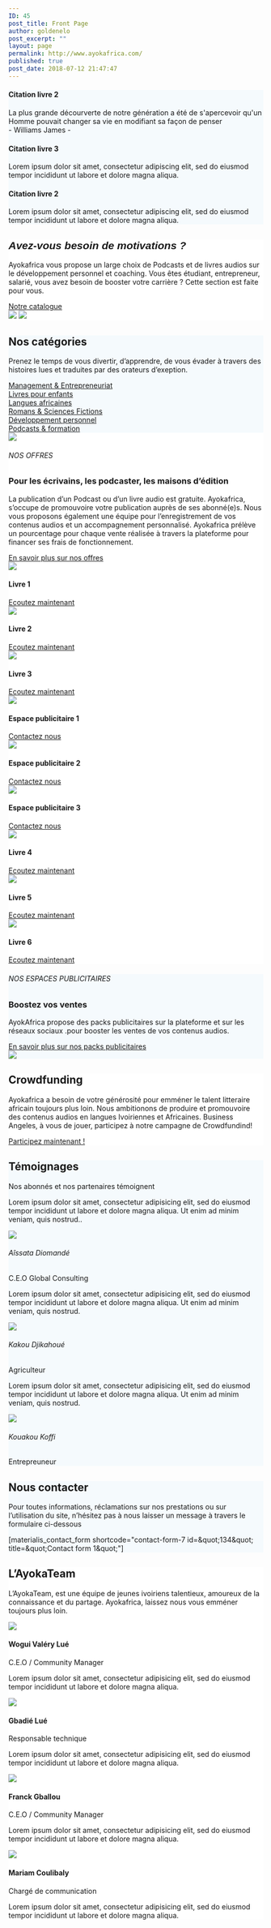 ```yaml
---
ID: 45
post_title: Front Page
author: goldenelo
post_excerpt: ""
layout: page
permalink: http://www.ayokafrica.com/
published: true
post_date: 2018-07-12 21:47:47
---
```

<p  style="text-align: center;">		</p><div  data-label="Overlappable" data-id="overlappable--1" data-export-id="overlappable-5-materialis" data-category="overlappable" class="overlappable-5-materialis content-section content-section-spacing-large" data-overlap="true" id="overlappable-1" style="background-color: rgb(245, 250, 253); background-image: none;">
<div  class="gridContainer">
<div  data-type="row" class="row spaced-cols ">

<div  class="col-sm-6 col-md-4 ">
<div  class="card mdc-elevation--z3 row-card">
<div  class="row">
<div  class="col-sm-fit icon-col"><i  class="color1 icon mdi mdi-book-open-page-variant reverse round big"></i></div>
<div  class="col-sm" data-type="column">
<h4  class="color-black">Citation livre 2</h4>
<p  class="">La plus grande décourverte de notre génération a été de s'apercevoir qu'un Homme pouvait changer sa vie en modifiant sa façon de penser<br >- Williams James -</p>

</div>
</div>
</div>
</div>
<div  class="col-sm-6 col-md-4 ">
<div  class="card mdc-elevation--z3 row-card">
<div  class="row">
<div  class="col-sm-fit icon-col"><i  class="color1 icon mdi mdi-audiobook reverse round big"></i></div>
<div  class="col-sm" data-type="column">
<h4  class="color-black">Citation livre 3</h4>
<p  class="">Lorem ipsum dolor sit amet, consectetur adipiscing elit, sed do eiusmod tempor incididunt ut labore et dolore magna aliqua.</p>

</div>
</div>
</div>
</div>
<div  class="col-sm-6 col-md-4">
<div  class="card mdc-elevation--z3 row-card">
<div  class="row">
<div  class="col-sm-fit icon-col"><i  class="color1 icon mdi mdi-book-open-page-variant reverse round big"></i></div>
<div  class="col-sm" data-type="column">
<h4  class="color-black">Citation livre 2</h4>
<p  class="">Lorem ipsum dolor sit amet, consectetur adipiscing elit, sed do eiusmod tempor incididunt ut labore et dolore magna aliqua.</p>

</div>
</div>
</div>
</div></div>
</div>
</div><div  data-label="About" data-id="about--2" data-export-id="about-4" data-category="about" class="about-4 content-section content-section-spacing-large" id="about-2" style="background-color: #ffffff;">
<div  class="gridContainer">
<div  class="row middle-sm text-center">
<div  class="col-sm-5 space-bottom-xs" data-type="column">
<h2  class=""><span  style="font-family: Playfair Display, sans-serif;"><b ><i >Avez-vous besoin de motivations ?</i></b></span></h2>
<p  class="">Ayokafrica vous propose un large choix de Podcasts et de livres audios sur le développement personnel et coaching.
Vous êtes étudiant, entrepreneur, salarié, vous avez besoin de booster votre carrière ? Cette section est faite pour vous.</p>
<a  class="button big color1 mdc-ripple-upgraded" href="http://www.ayokafrica.com/www.ayokafrica.com/catalogue" target="_self" data-cp-link="1" style="--mdc-ripple-fg-size: 120.165px; --mdc-ripple-fg-scale: 1.80854;">Notre catalogue</a>

</div>
<div  class="col-sm-7 flexbox center-xs middle-xs image-group-2-img padding-top-bottom"><img  class="img-1 rounded mdc-elevation--z10" data-size="250x200" src="http://www.ayokafrica.com/wp-content/uploads/2018/07/cropped-athlete-1840437_1920-1.jpg"> <img  class="img-2 rounded mdc-elevation--z10" data-size="220x170" src="http://www.ayokafrica.com/wp-content/uploads/2018/07/cropped-macbook-2617385_1920-Copie-1.jpg"></div>
</div>
</div>
</div><div  data-label="Features" data-id="features--1" data-export-id="features-10-materialis" data-category="features" class="features-10m content-section-spacing-large content-section" id="features-1" style="background-color: #f5fafd;">
<div  class="gridContainer">
<div  class="row">
<div  class="section-title-col" data-type="column">
<h2  class="">Nos catégories</h2>
<p  class="">Prenez le temps de vous divertir, d’apprendre, de vous évader à travers des histoires lues et traduites par des orateurs d’exeption.</p>

</div>
</div>
<div  class="row ">
<div  class="col-md-10 col-md-offset-1 ">
<div  class="row space-top spaced-cols content-center-sm" data-type="row">
<div  class="col-md-4 col-sm-6 col-sm-offset-0 col-xs-10 col-xs-offset-1">
<div  class="card no-radius mdc-elevation--z1 y-move bg-color-white padding-24 bordered" data-type="column"><i  class="mdi icon color1 mdi-chart-areaspline reverse round big"></i> <a  class="link" href="#" target="_self" data-cp-link="1">Management &amp; Entrepreneuriat</a></div>
</div>
<div  class="col-md-4 col-sm-6 col-sm-offset-0 col-xs-10 col-xs-offset-1">
<div  class="card no-radius mdc-elevation--z1 y-move bg-color-white padding-24 bordered" data-type="column"><i  class="mdi icon color1 mdi-human-child reverse round big"></i> <a  class="link" href="#" target="_self" data-cp-link="1">Livres pour enfants</a></div>
</div>
<div  class="col-md-4 col-sm-6 col-sm-offset-0 col-xs-10 col-xs-offset-1">
<div  class="card no-radius mdc-elevation--z1 y-move bg-color-white padding-24 bordered" data-type="column"><i  class="mdi icon color1 mdi-apple-keyboard-command reverse round big"></i> <a  class="link" href="#" target="_self" data-cp-link="1">Langues africaines</a></div>
</div>
<div  class="col-md-4 col-sm-6 col-sm-offset-0 col-xs-10 col-xs-offset-1">
<div  class="card no-radius mdc-elevation--z1 y-move bg-color-white padding-24 bordered" data-type="column"><i  class="mdi icon color1 mdi-book-open-page-variant reverse round big"></i> <a  class="link" href="#" target="_self" data-cp-link="1">Romans &amp; Sciences Fictions</a></div>
</div>
<div  class="col-md-4 col-sm-6 col-sm-offset-0 col-xs-10 col-xs-offset-1">
<div  class="card no-radius mdc-elevation--z1 y-move bg-color-white padding-24 bordered" data-type="column"><i  class="mdi icon color1 mdi-run-fast reverse round big"></i> <a  class="link" href="#" target="_self" data-cp-link="1">Développement personnel</a></div>
</div>
<div  class="col-md-4 col-sm-6 col-sm-offset-0 col-xs-10 col-xs-offset-1">
<div  class="card no-radius mdc-elevation--z1 y-move bg-color-white padding-24 bordered" data-type="column"><i  class="mdi icon color1 mdi-audiobook reverse round big"></i> <a  class="link" href="#" target="_self" data-cp-link="1"> Podcasts &amp; formation </a></div>
</div>
</div>
</div>
</div>
</div>
</div><div  data-label="Content" data-id="content--1" data-export-id="content-7-materialis" data-category="content" class="content-7m content-section-spacing-large content-section" id="content-1" style="background-color: #ffffff;">
<div  class="gridContainer">
<div  class="row middle-sm">
<div  class="col-md-6 col-xs-12 col-sm-6 col-padding-small-xs"><img  class="mdc-elevation--z13 img-rounded" src="http://www.ayokafrica.com/wp-content/uploads/2018/07/cropped-70A4F8AADBC74D89844DFAEDF208120F-1.jpg"></div>
<div  class="col-md-5 col-md-offset-1 col-xs-12 col-sm-6 content-left-sm col-padding-small-xs" data-type="column">
<h6  class="upper">NOS OFFRES</h6>
<h3  class="space-bottom">Pour les écrivains, les podcaster, les maisons d’édition</h3>
<p  class="space-top">La publication d’un Podcast ou d’un livre audio est gratuite. Ayokafrica, s’occupe de promouvoire votre publication auprès de ses abonné(e)s. Nous vous proposons également une équipe pour l’enregistrement de vos contenus audios et un accompagnement personnalisé. Ayokafrica prélève un pourcentage pour chaque vente réalisée à travers la plateforme pour financer ses frais de fonctionnement.</p>
<a  href="#" class="button read-more link color1 space-top negative-margin mdc-ripple-upgraded" target="_self" data-cp-link="1" style="--mdc-ripple-fg-size: 138.315px; --mdc-ripple-fg-scale: 1.76387;">En savoir plus sur nos offres<i  class="mdi mdi-arrow-right-thick"></i></a>

</div>
</div>
</div>
</div><div  data-label="Portfolio" data-id="portfolio--1" data-export-id="portfolio-1-materialis" data-category="portfolio" class="portfolio-1-materialis content-section" id="portfolio-1" style="background-color: #ffffff;">
<div >
<div  class="row text-center" data-type="row" data-fixed="true">
<div  class="col-md-4 col-sm-6 col-xs-12 no-gutter-col">
<div  class="contentswap-effect" data-hover-fx="portfolio-1">
<div  class="initial-image"><img  data-size="600x354" src="http://www.ayokafrica.com/wp-content/uploads/2018/07/cropped-Raharimanana-revenir_0-1.jpg"></div>
<div  class="overlay bg-color-black"></div>
<div  class="swap-inner col-xs-12">
<div  class="row full-height-row middle-xs">
<div  class="col-xs-12 text-center white-text">
<h4  class="font-500">Livre 1</h4>
<a  class="button color-white mdc-ripple-upgraded" href="#" target="_self" data-cp-link="1" style="--mdc-ripple-fg-size: 104.843px; --mdc-ripple-fg-scale: 1.80516;">Ecoutez maintenant</a>

</div>
</div>
</div>
</div>
</div>
<div  class="col-md-4 col-sm-6 col-xs-12 no-gutter-col">
<div  class="contentswap-effect" data-hover-fx="portfolio-1">
<div  class="initial-image"><img  data-size="600x354" src="http://www.ayokafrica.com/wp-content/uploads/2018/07/cropped-carol-beckwith-visages-d-afrique-o-2845822960-0-3.jpg"></div>
<div  class="overlay bg-color-black"></div>
<div  class="swap-inner col-xs-12">
<div  class="row full-height-row middle-xs">
<div  class="col-xs-12 text-center white-text">
<h4  class="font-500">Livre 2</h4>
<a  class="button color-white mdc-ripple-upgraded" href="#" target="_self" data-cp-link="1" style="--mdc-ripple-fg-size: 104.843px; --mdc-ripple-fg-scale: 1.80516;">Ecoutez maintenant</a>

</div>
</div>
</div>
</div>
</div>
<div  class="col-md-4 col-sm-6 col-xs-12 no-gutter-col">
<div  class="contentswap-effect" data-hover-fx="portfolio-1">
<div  class="initial-image"><img  data-size="600x354" src="http://www.ayokafrica.com/wp-content/uploads/2018/07/cropped-003484-2.jpg"></div>
<div  class="overlay bg-color-black"></div>
<div  class="swap-inner col-xs-12">
<div  class="row full-height-row middle-xs">
<div  class="col-xs-12 text-center white-text">
<h4  class="font-500">Livre 3</h4>
<a  class="button color-white mdc-ripple-upgraded" href="#" target="_self" data-cp-link="1" style="--mdc-ripple-fg-size: 104.843px; --mdc-ripple-fg-scale: 1.80516;">Ecoutez maintenant</a>

</div>
</div>
</div>
</div>
</div>
<div  class="col-md-4 col-sm-6 col-xs-12 no-gutter-col">
<div  class="contentswap-effect" data-hover-fx="portfolio-1">
<div  class="initial-image"><img  data-size="600x354" src="http://www.ayokafrica.com/wp-content/plugins/materialis-companion/theme-data/materialis/sections/images/image-4.png"></div>
<div  class="overlay bg-color-black"></div>
<div  class="swap-inner col-xs-12">
<div  class="row full-height-row middle-xs">
<div  class="col-xs-12 text-center white-text">
<h4  class="font-500">Espace publicitaire 1</h4>
<a  class="button color-white mdc-ripple-upgraded" href="#" target="_self" data-cp-link="1" style="--mdc-ripple-fg-size: 87.4575px; --mdc-ripple-fg-scale: 1.84262;">Contactez nous</a>

</div>
</div>
</div>
</div>
</div>
<div  class="col-md-4 col-sm-6 col-xs-12 no-gutter-col">
<div  class="contentswap-effect" data-hover-fx="portfolio-1">
<div  class="initial-image"><img  data-size="600x354" src="http://www.ayokafrica.com/wp-content/plugins/materialis-companion/theme-data/materialis/sections/images/image-5.png"></div>
<div  class="overlay bg-color-black"></div>
<div  class="swap-inner col-xs-12">
<div  class="row full-height-row middle-xs">
<div  class="col-xs-12 text-center white-text">
<h4  class="font-500">Espace publicitaire 2</h4>
<a  class="button color-white mdc-ripple-upgraded" href="#" target="_self" data-cp-link="1" style="--mdc-ripple-fg-size: 87.4575px; --mdc-ripple-fg-scale: 1.84262;">Contactez nous</a>

</div>
</div>
</div>
</div>
</div>
<div  class="col-md-4 col-sm-6 col-xs-12 no-gutter-col">
<div  class="contentswap-effect" data-hover-fx="portfolio-1">
<div  class="initial-image"><img  data-size="600x354" src="http://www.ayokafrica.com/wp-content/plugins/materialis-companion/theme-data/materialis/sections/images/image-7.png"></div>
<div  class="overlay bg-color-black"></div>
<div  class="swap-inner col-xs-12">
<div  class="row full-height-row middle-xs">
<div  class="col-xs-12 text-center white-text">
<h4  class="font-500">Espace publicitaire 3</h4>
<a  class="button color-white mdc-ripple-upgraded" href="#" target="_self" data-cp-link="1" style="--mdc-ripple-fg-size: 87.4575px; --mdc-ripple-fg-scale: 1.84262;">Contactez nous</a>

</div>
</div>
</div>
</div>
</div>
<div  class="col-md-4 col-sm-6 col-xs-12 no-gutter-col">
<div  class="contentswap-effect" data-hover-fx="portfolio-1">
<div  class="initial-image"><img  data-size="600x354" src="http://www.ayokafrica.com/wp-content/uploads/2018/07/cropped-headphones-690685_1920-1.jpg"></div>
<div  class="overlay bg-color-black"></div>
<div  class="swap-inner col-xs-12">
<div  class="row full-height-row middle-xs">
<div  class="col-xs-12 text-center white-text">
<h4  class="font-500">Livre 4</h4>
<a  class="button color-white mdc-ripple-upgraded" href="#" target="_self" data-cp-link="1" style="--mdc-ripple-fg-size: 104.843px; --mdc-ripple-fg-scale: 1.80516;">Ecoutez maintenant</a>

</div>
</div>
</div>
</div>
</div>
<div  class="col-md-4 col-sm-6 col-xs-12 no-gutter-col">
<div  class="contentswap-effect" data-hover-fx="portfolio-1">
<div  class="initial-image"><img  data-size="600x354" src="http://www.ayokafrica.com/wp-content/uploads/2018/07/cropped-music-791187_1920-1.jpg"></div>
<div  class="overlay bg-color-black"></div>
<div  class="swap-inner col-xs-12">
<div  class="row full-height-row middle-xs">
<div  class="col-xs-12 text-center white-text">
<h4  class="font-500">Livre 5</h4>
<a  class="button color-white mdc-ripple-upgraded" href="#" target="_self" data-cp-link="1" style="--mdc-ripple-fg-size: 104.843px; --mdc-ripple-fg-scale: 1.80516;">Ecoutez maintenant</a>

</div>
</div>
</div>
</div>
</div>
<div  class="col-md-4 col-sm-6 col-xs-12 no-gutter-col">
<div  class="contentswap-effect" data-hover-fx="portfolio-1">
<div  class="initial-image"><img  data-size="600x354" src="http://www.ayokafrica.com/wp-content/uploads/2018/07/cropped-afrique_noire-1.jpg"></div>
<div  class="overlay bg-color-black"></div>
<div  class="swap-inner col-xs-12">
<div  class="row full-height-row middle-xs">
<div  class="col-xs-12 text-center white-text">
<h4  class="font-500">Livre 6</h4>
<a  class="button color-white mdc-ripple-upgraded" href="#" target="_self" data-cp-link="1" style="--mdc-ripple-fg-size: 104.843px; --mdc-ripple-fg-scale: 1.80516;">Ecoutez maintenant</a>

</div>
</div>
</div>
</div>
</div>
</div>
</div>
</div><div  data-label="Content" data-id="content--2" data-export-id="content-8-materialis" data-category="content" class="content-8m content-section-spacing-large content-section" id="content-2" style="background-color: #f5fafd;">
<div  class="gridContainer">
<div  class="row middle-sm">
<div  class="col-md-5 col-xs-12 col-sm-6 space-bottom-xs" data-type="column">
<h6  class="upper">NOS ESPACES PUBLICITAIRES</h6>
<h3  class="">Boostez vos ventes</h3>
<p  class="space-top">AyokAfrica propose des packs publicitaires sur la plateforme et sur les réseaux sociaux .pour booster les ventes de vos contenus audios.</p>
<a  href="#" class="button read-more link color1 space-top negative-margin mdc-ripple-upgraded" target="_self" data-cp-link="1" style="--mdc-ripple-fg-size: 190.868px; --mdc-ripple-fg-scale: 1.73218;">En savoir plus sur nos packs publicitaires<i  class="mdi mdi-arrow-right-thick"></i></a>

</div>
<div  class="col-md-6 col-md-offset-1 col-xs-12 col-sm-6"><img  class="mdc-elevation--z9 rounded" src="http://www.ayokafrica.com/wp-content/uploads/2018/07/cropped-digital-marketing-1433427_1920-1.jpg"></div>
</div>
</div>
</div><div  data-label="Cta" data-id="cta--1" data-export-id="cta-1-materialis" data-category="cta" class="content-relative content-section content-section-spacing-large cta-1-materialis section-title-col-white-text" id="cta-1" data-parallax-depth="20" data-ovid="1" style="background-color: #ffffff; background-image: url('http://www.ayokafrica.com/wp-content/uploads/2018/07/headphones-338492_1920.jpg'); background-size: cover; background-position: center top;">
<div  class="">
<div  class="row text-center col-sm-padding-medium">
<div  class="col-md-6 col-md-offset-3 col-xs-10 col-xs-offset-1 card mdc-elevation--z3 box-padding-lr-small">
<div  data-type="column" class="">
<h2  class="">Crowdfunding</h2>
<p  class="">Ayokafrica a besoin de votre générosité pour emméner le talent litteraire africain toujours plus loin. Nous ambitionons de produire et promouvoire des contenus audios en langues Ivoiriennes et Africaines.
Business Angeles, à vous de jouer, participez à notre campagne de Crowdfundind!</p>
<a  class="button big color1 mdc-elevation--z1 mdc-ripple-upgraded" href="http://www.ayokafrica.com/www.ayokafrica.com/donate" target="_self" data-cp-link="1" style="--mdc-ripple-fg-size: 152.573px; --mdc-ripple-fg-scale: 1.76883;">Participez maintenant !</a>

</div>
</div>
</div>
</div>
</div><div  data-label="Testimonials" data-id="testimonials--1" data-export-id="testimonials-1-materialis" data-category="testimonials" class="testimonials-1m content-section content-section-spacing" id="testimonials-1" style="background-color: #f5fafd;">
<div  class="gridContainer">
<div  class="row space-bottom-small">
<div  data-type="column" class="section-title-col">
<h2  class="">Témoignages</h2>
<p  class="lead">Nos abonnés et nos partenaires témoignent</p>

</div>
</div>
<div  class="row spaced-cols content-left-sm" data-type="row">
<div  class="col-xs-12 col-sm-4 col-md-4">
<div  class="card mdc-elevation--z3 small-padding no-border">
<div  class="row space-bottom-small">
<div  class="testimonial-body col-xs-12" data-type="column">
<p  class="">Lorem ipsum dolor sit amet, consectetur adipisicing elit, sed do eiusmod tempor incididunt ut labore et dolore magna aliqua. Ut enim ad minim veniam, quis nostrud..</p>

</div>
</div>
<div  class="row middle-xs f-align">
<div  class="col-xs-fit col-sm-12 col-md-fit space-bottom-image"><img  data-fixed-elevation="true" class="round image-70 mdc-elevation--z3" src="http://www.ayokafrica.com/wp-content/uploads/2018/07/cropped-cropped-AyokaAfrika-cover-100x100.jpg"></div>
<div  class="col-xs-fit col-sm-12 col-md-fit info no-padding-left" data-type="column">
<h6  class="font-700">Aîssata Diomandé</h6>
<p  class="small font-300">C.E.O Global Consulting</p>

</div>
</div>
</div>
</div>
<div  class="col-xs-12 col-sm-4 col-md-4">
<div  class="card mdc-elevation--z3 small-padding no-border">
<div  class="row space-bottom-small">
<div  class="testimonial-body col-xs-12" data-type="column">
<p  class="">Lorem ipsum dolor sit amet, consectetur adipisicing elit, sed do eiusmod tempor incididunt ut labore et dolore magna aliqua. Ut enim ad minim veniam, quis nostrud.</p>

</div>
</div>
<div  class="row middle-xs f-align">
<div  class="col-xs-fit col-sm-12 col-md-fit space-bottom-image"><img  data-fixed-elevation="true" class="round image-70 mdc-elevation--z3" src="http://www.ayokafrica.com/wp-content/uploads/2018/07/cropped-WhatsApp-Image-2018-07-20-at-14.40.37.jpeg"></div>
<div  class="col-xs-fit col-sm-12 col-md-fit info no-padding-left" data-type="column">
<h6  class="font-700">Kakou Djikahoué</h6>
<p  class="small font-300">Agriculteur</p>

</div>
</div>
</div>
</div>
<div  class="col-xs-12 col-sm-4 col-md-4">
<div  class="card mdc-elevation--z3 small-padding no-border">
<div  class="row space-bottom-small">
<div  class="testimonial-body col-xs-12" data-type="column">
<p  class="">Lorem ipsum dolor sit amet, consectetur adipisicing elit, sed do eiusmod tempor incididunt ut labore et dolore magna aliqua. Ut enim ad minim veniam, quis nostrud.</p>

</div>
</div>
<div  class="row middle-xs f-align">
<div  class="col-xs-fit col-sm-12 col-md-fit space-bottom-image"><img  data-fixed-elevation="true" class="round image-70 mdc-elevation--z3" src="http://www.ayokafrica.com/wp-content/uploads/2018/07/cropped-uti-nwachukwu-Nigeria-top-africains-les-plus-beaux-kabibi-magazine.jpg"></div>
<div  class="col-xs-fit col-sm-12 col-md-fit info no-padding-left" data-type="column">
<h6  class="font-700">Kouakou Koffi</h6>
<p  class="small font-300">Entrepreuneur</p>

</div>
</div>
</div>
</div>
</div>
</div>
</div><div  data-label="Contact" data-id="contact--1" data-export-id="contact-1" data-category="contact" class="contact-1 content-section content-section-spacing-large content-relative white-text" data-parallax-depth="20" id="contact-1" style="background-color: #f5fafd;">
<div  class="gridContainer">
<div  class="row text-center">
<div  class="section-title-col" data-type="column">
<h2  class="">Nous contacter</h2>
<p  class="lead">Pour toutes informations, réclamations sur nos prestations ou sur l’utilisation du site, n’hésitez pas à nous laisser un message à travers le formulaire ci-dessous</p>

</div>
</div>
<div  class="row text-center">
<div  class="col-xs-12 col-sm-8 col-sm-offset-2 contact-form-wrapper inline-info">
<div  class="card mdc-elevation--z3 col-padding-top">
<div  class="dark-text" data-content-shortcode="materialis_contact_form shortcode=&quot;contact-form-7 id=&amp;amp;quot;134&amp;amp;quot; title=&amp;amp;quot;Contact form 1&amp;amp;quot;&quot;" data-editable="true">[materialis_contact_form shortcode="contact-form-7 id=&amp;quot;134&amp;quot; title=&amp;quot;Contact form 1&amp;quot;"]</div>
</div>
</div>
</div>
</div>
</div><div  data-label="Team" data-id="team--1" data-export-id="team-8-materialis" data-category="team" class="team-8m content-section content-section-spacing-large" id="team-1" style="background-color: #ffffff;">
<div  class="gridContainer">
<div  class="row space-bottom">
<div  class="section-title-col" data-type="column">
<h2  class="">L’AyokaTeam</h2>
<p  class="lead">L’AyokaTeam, est une équipe de jeunes ivoiriens talentieux, amoureux de la connaissance et du partage.
Ayokafrica, laissez nous vous emméner toujours plus loin.</p>

</div>
</div>
<div  class="row spaced-cols content-left-sm" data-type="row">
<div  class="col-sm-12 col-md-6">
<div  class="row">
<div  class="col-sm-6 col-md-6">
<div  class="card mdc-elevation--z3 no-radius image-holder"><img  class="face no-margin-bottom" src="http://www.ayokafrica.com/wp-content/uploads/2018/08/cropped-IMG-20180804-WA0045.jpg"></div>
</div>
<div  class="col-sm-6 col-md-6">
<div  data-type="column" class="description-container use-section-text-color">
<h4  class="no-margin-bottom">Wogui Valéry Lué</h4>
<p  class="font-300">C.E.O / Community Manager</p>
<p  class="">Lorem ipsum dolor sit amet, consectetur adipisicing elit, sed do eiusmod tempor incididunt ut labore et dolore magna aliqua.</p>

<div  class="social-icons-group col-no-padding" data-type="group"><a  href="#"><i  class="mdi mdi-facebook social-icon"></i></a> <a  href="#"><i  class="mdi mdi-twitter social-icon"></i></a> <a  href="#"><i  class="mdi mdi-instagram social-icon"></i></a> <a  href="#"><i  class="mdi mdi-rss social-icon"></i></a></div>
</div>
</div>
</div>
</div>
<div  class="col-sm-12 col-md-6">
<div  class="row">
<div  class="col-sm-6 col-md-6">
<div  class="card mdc-elevation--z3 no-radius image-holder"><img  class="face no-margin-bottom" src="http://www.ayokafrica.com/wp-content/uploads/2018/08/cropped-WhatsApp-Image-2018-08-11-at-22.43.05-2.jpeg"></div>
</div>
<div  class="col-sm-6 col-md-6">
<div  data-type="column" class="description-container use-section-text-color">
<h4  class="no-margin-bottom">Gbadié Lué</h4>
<p  class="font-300">Responsable technique</p>
<p  class="">Lorem ipsum dolor sit amet, consectetur adipisicing elit, sed do eiusmod tempor incididunt ut labore et dolore magna aliqua.</p>

<div  class="social-icons-group col-no-padding" data-type="group"><a  href="#"><i  class="mdi mdi-facebook social-icon"></i></a> <a  href="#"><i  class="mdi mdi-twitter social-icon"></i></a> <a  href="#"><i  class="mdi mdi-instagram social-icon"></i></a> <a  href="#"><i  class="mdi mdi-rss social-icon"></i></a></div>
</div>
</div>
</div>
</div>
<div  class="col-sm-12 col-md-6">
<div  class="row">
<div  class="col-sm-6 col-md-6">
<div  class="card mdc-elevation--z3 no-radius image-holder"><img  class="face no-margin-bottom" src="http://www.ayokafrica.com/wp-content/uploads/2018/08/cropped-IMG-20180804-WA0021-1.jpg"></div>
</div>
<div  class="col-sm-6 col-md-6">
<div  data-type="column" class="description-container use-section-text-color">
<h4  class="no-margin-bottom">Franck Gballou</h4>
<p  class="font-300">C.E.O / Community Manager</p>
<p  class="">Lorem ipsum dolor sit amet, consectetur adipisicing elit, sed do eiusmod tempor incididunt ut labore et dolore magna aliqua.</p>

<div  class="social-icons-group col-no-padding" data-type="group"><a  href="#"><i  class="mdi mdi-facebook social-icon"></i></a> <a  href="#"><i  class="mdi mdi-twitter social-icon"></i></a> <a  href="#"><i  class="mdi mdi-instagram social-icon"></i></a> <a  href="#"><i  class="mdi mdi-rss social-icon"></i></a></div>
</div>
</div>
</div>
</div>
<div  class="col-sm-12 col-md-6">
<div  class="row">
<div  class="col-sm-6 col-md-6">
<div  class="card mdc-elevation--z3 no-radius image-holder"><img  class="face no-margin-bottom" src="http://www.ayokafrica.com/wp-content/uploads/2018/08/cropped-IMG-20180804-WA0058-2.jpg"></div>
</div>
<div  class="col-sm-6 col-md-6">
<div  data-type="column" class="description-container use-section-text-color">
<h4  class="no-margin-bottom">Mariam Coulibaly</h4>
<p  class="font-300">Chargé de communication</p>
<p  class="">Lorem ipsum dolor sit amet, consectetur adipisicing elit, sed do eiusmod tempor incididunt ut labore et dolore magna aliqua.</p>

<div  class="social-icons-group col-no-padding" data-type="group"><a  href="#"><i  class="mdi mdi-facebook social-icon"></i></a> <a  href="#"><i  class="mdi mdi-twitter social-icon"></i></a> <a  href="#"><i  class="mdi mdi-instagram social-icon"></i></a> <a  href="#"><i  class="mdi mdi-rss social-icon"></i></a></div>
</div>
</div>
</div>
</div>
</div>
</div>
</div>